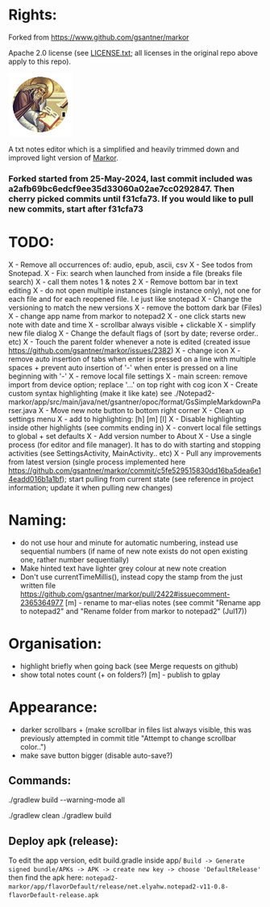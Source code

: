 # Rights:

Forked from https://www.github.com/gsantner/markor

Apache 2.0 license (see [LICENSE.txt](./LICENSE.txt); all licenses in the original repo above apply to this repo).

<img src="./icon/icon.png" alt="icon" width="25%" />

A txt notes editor which is a simplified and heavily trimmed down and improved light version of [Markor](https://www.github.com/gsantner/markor).

### Forked started from 25-May-2024, last commit included was a2afb69bc6edcf9ee35d33060a02ae7cc0292847. Then cherry picked commits until f31cfa73. If you would like to pull new commits, start after f31cfa73

# TODO:
X - Remove all occurrences of: audio, epub, ascii, csv
X - See todos from Snotepad.
X - Fix: search when launched from inside a file (breaks file search)
X - call them notes 1 & notes 2
X - Remove bottom bar in text editing
X - do not open multiple instances (single instance only), not one for each file and for each reopened file. I.e just like snotepad
X - Change the versioning to match the new versions
X - remove the bottom dark bar (Files)
X - change app name from markor to notepad2
X - one click starts new note with date and time
X - scrollbar always visible + clickable
X - simplify new file dialog
X - Change the default flags of (sort by date; reverse order.. etc)
X - Touch the parent folder whenever a note is edited (created issue https://github.com/gsantner/markor/issues/2382)
X - change icon
X - remove auto insertion of tabs when enter is pressed on a line with multiple spaces + prevent auto insertion of '-' when enter is pressed on a line beginning with '-'
X - remove local file settings
X - main screen: remove import from device option; replace '...' on top right with cog icon
X - Create custom syntax highlighting (make it like kate) see ./Notepad2-markor/app/src/main/java/net/gsantner/opoc/format/GsSimpleMarkdownParser.java
X - Move new note button to bottom right corner
X - Clean up settings menu
X - add to highlighting: [h] [m] [l]
X - Disable highlighting inside other highlights (see commits ending in)
X - convert local file settings to global + set defaults
X - Add version number to About
X - Use a single process (for editor and file manager). It has to do with starting and stopping activities (see SettingsActivity, MainActivity.. etc)
X - Pull any improvements from latest version (single process implemented here https://github.com/gsantner/markor/commit/c5fe529515830dd16ba5dea6e14eadd016b1a1bf); start pulling from current state (see reference in project information; update it when pulling new changes)

# Naming:
- do not use hour and minute for automatic numbering, instead use sequential numbers (if name of new note exists do not open existing one, rather number sequentially)
- Make hinted text have lighter grey colour at new note creation
- Don't use currentTimeMillis(), instead copy the stamp from the just written file https://github.com/gsantner/markor/pull/2422#issuecomment-2365364977
[m] - rename to mar-elias notes (see commit "Rename app to notepad2" and "Rename folder from markor to notepad2" (Jul17))

# Organisation:
- highlight briefly when going back (see Merge requests on github)
- show total notes count (+ on folders?)
[m] - publish to gplay

# Appearance:
- darker scrollbars + (make scrollbar in files list always visible, this was previously attempted in commit title "Attempt to change scrollbar color..")
- make save button bigger (disable auto-save?)

## Commands:
./gradlew build --warning-mode all

./gradlew clean
./gradlew build

## Deploy apk (release):
To edit the app version, edit build.gradle inside app/
`Build -> Generate signed bundle/APKs -> APK -> create new key -> choose 'DefaultRelease'`
then find the apk here:
`notepad2-markor/app/flavorDefault/release/net.elyahw.notepad2-v11-0.8-flavorDefault-release.apk`
